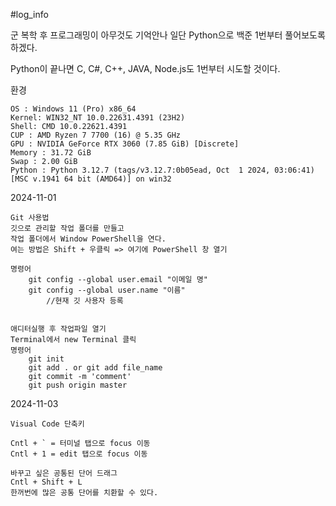 #log_info

군 복학 후 프로그래밍이 아무것도 기억안나
일단 Python으로 백준 1번부터 풀어보도록 하겠다.

Python이 끝나면
C, C#, C++, JAVA, Node.js도 1번부터 시도할 것이다.

환경

    OS : Windows 11 (Pro) x86_64
    Kernel: WIN32_NT 10.0.22631.4391 (23H2)
    Shell: CMD 10.0.22621.4391
    CUP : AMD Ryzen 7 7700 (16) @ 5.35 GHz
    GPU : NVIDIA GeForce RTX 3060 (7.85 GiB) [Discrete]
    Memory : 31.72 GiB
    Swap : 2.00 GiB
    Python : Python 3.12.7 (tags/v3.12.7:0b05ead, Oct  1 2024, 03:06:41) [MSC v.1941 64 bit (AMD64)] on win32

2024-11-01

    Git 사용법
    깃으로 관리할 작업 폴더를 만들고
    작업 폴더에서 Window PowerShell을 연다.
    여는 방법은 Shift + 우클릭 => 여기에 PowerShell 창 열기
    
    명령어
        git config --global user.email "이메일 명"
        git config --global user.name "이름"
            //현재 깃 사용자 등록

        
    애디터실행 후 작업파일 열기
    Terminal에서 new Terminal 클릭
    명령어
        git init
        git add . or git add file_name
        git commit -m 'comment'
        git push origin master

2024-11-03

    Visual Code 단축키

    Cntl + ` = 터미널 탭으로 focus 이동
    Cntl + 1 = edit 탭으로 focus 이동

    바꾸고 싶은 공통된 단어 드래그
    Cntl + Shift + L
    한꺼번에 많은 공통 단어를 치환할 수 있다.